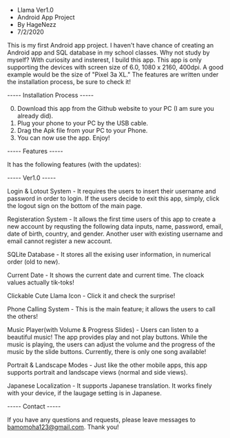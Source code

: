 - Llama Ver1.0
- Android App Project
- By HageNezz	
- 7/2/2020	

This is my first Android app project. I haven't have chance of creating an Android app
and SQL database in my school classes. Why not study by myself? With curiosity and insterest, 
I build this app. This app is only supporting the devices with screen size of 6.0, 1080 x 2160, 400dpi.
A good example would be the size of "Pixel 3a XL." The features are written under 
the installation process, be sure to check it!


----- Installation Process -----

0. Download this app from the Github website to your PC (I am sure you already did).
1. Plug your phone to your PC by the USB cable. 
2. Drag the Apk file from your PC to your Phone. 
3. You can now use the app. Enjoy!


----- Features -----

It has the following features (with the updates):

----- Ver1.0 -----

Login & Lotout System - It requires the users to insert their username and password in order to login. If the users 
decide to exit this app, simply, click the logout sign on the bottom of the main page. 

Registeration System - It allows the first time users of this app to create a new account by requsting the
following data inputs, name, password, email, date of birth, country, and gender. Another user with existing username
and email cannot register a new account.

SQLite Database - It stores all the exising user information, in numerical order (old to new).

Current Date - It shows the current date and current time. The cloack values actually tik-toks!

Clickable Cute Llama Icon - Click it and check the surprise!

Phone Calling System - This is the main feature; it allows the users to call the others!

Music Player(with Volume & Progress Slides) - Users can listen to a beautiful music! The app provides 
play and not play buttons. While the music is playing, the users can adjust the volume and the progress of the 
music by the slide buttons. Currently, there is only one song available!

Portrait & Landscape Modes - Just like the other mobile apps, this app supports portrait and landscape views
(normal and side views). 

Japanese Localization - It supports Japanese translation. It works finely with your device, if the laugage setting 
is in Japanese.


----- Contact -----

If you have any questions and requests, please leave messages to bamomoha123@gmail.com.
Thank you!


 






